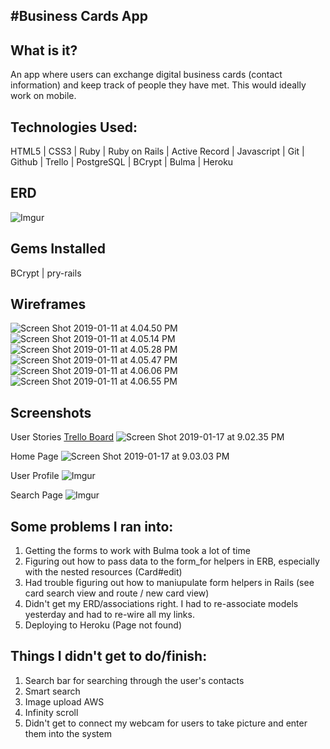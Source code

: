 #Business Cards App
-------
## What is it?
An app where users can exchange digital business cards (contact information) and keep track of people they have met.  This would ideally work on mobile.

## Technologies Used:
HTML5 | CSS3 | Ruby | Ruby on Rails | Active Record | Javascript | Git | Github | Trello | PostgreSQL | BCrypt | Bulma | Heroku

## ERD
![Imgur](https://i.imgur.com/9sYxyl5.jpg)

## Gems Installed
BCrypt | pry-rails

## Wireframes
![Screen Shot 2019-01-11 at 4.04.50 PM](https://i.imgur.com/RBK9200.png)
![Screen Shot 2019-01-11 at 4.05.14 PM](https://i.imgur.com/AiCFkck.png)
![Screen Shot 2019-01-11 at 4.05.28 PM](https://i.imgur.com/Qf3QrGP.png)
![Screen Shot 2019-01-11 at 4.05.47 PM](https://i.imgur.com/4fKq3fV.png)
![Screen Shot 2019-01-11 at 4.06.06 PM](https://i.imgur.com/FWluL7J.png)
![Screen Shot 2019-01-11 at 4.06.55 PM](https://i.imgur.com/kydeHft.png)

## Screenshots
User Stories
[Trello Board](https://trello.com/b/SG0eyHQm/p2-business-cards)
![Screen Shot 2019-01-17 at 9.02.35 PM](https://i.imgur.com/qRrbVpl.png)

Home Page
![Screen Shot 2019-01-17 at 9.03.03 PM](https://i.imgur.com/MzLyHiP.png)

User Profile
![Imgur](https://i.imgur.com/XltwszT.png)

Search Page
![Imgur](https://i.imgur.com/HCjCfZT.png)

## Some problems I ran into:
1. Getting the forms to work with Bulma took a lot of time
2. Figuring out how to pass data to the form_for helpers in ERB, especially with the nested resources (Card#edit)
3. Had trouble figuring out how to maniupulate form helpers in Rails (see card search view and route / new card view)
4. Didn't get my ERD/associations right.  I had to re-associate models yesterday and had to re-wire all my links.
5. Deploying to Heroku (Page not found)

## Things I didn't get to do/finish:
1. Search bar for searching through the user's contacts
2. Smart search
3. Image upload AWS
4. Infinity scroll
5. Didn't get to connect my webcam for users to take picture and enter them into the system